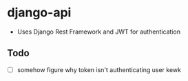 # django-api
- Uses Django Rest Framework and JWT for authentication

## Todo
- [ ] somehow figure why token isn't authenticating user kewk
